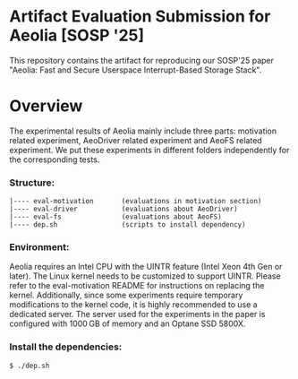 # Artifact Evaluation Submission for Aeolia [SOSP '25] 

This repository contains the artifact for reproducing our SOSP'25 paper "Aeolia: Fast and Secure Userspace Interrupt-Based Storage Stack". 

# Overview 
The experimental results of Aeolia mainly include three parts: motivation related experiment, AeoDriver related experiment and AeoFS related experiment.
We put these experiments in different folders independently for the corresponding tests.

### Structure:

```
|---- eval-motivation       (evaluations in motivation section)
|---- eval-driver           (evaluations about AeoDriver)
|---- eval-fs               (evaluations about AeoFS)
|---- dep.sh                (scripts to install dependency)
```

### Environment: 
Aeolia requires an Intel CPU with the UINTR feature (Intel Xeon 4th Gen or later).
The Linux kernel needs to be customized to support UINTR. Please refer to the eval-motivation README for instructions on replacing the kernel.
Additionally, since some experiments require temporary modifications to the kernel code, it is highly recommended to use a dedicated server.
The server used for the experiments in the paper is configured with 1000 GB of memory and an Optane SSD 5800X.


### Install the dependencies:
```
$ ./dep.sh 
```




